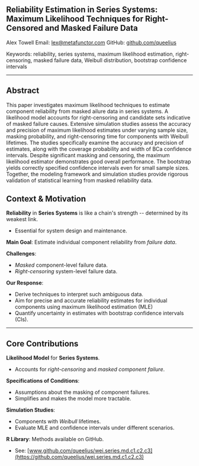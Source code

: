 ## Reliability Estimation in Series Systems: Maximum Likelihood Techniques for Right-Censored and Masked Failure Data

Alex Towell
Email: [lex@metafunctor.com](mailto:lex@metafunctor.com)
GitHub: [github.com/queelius](https://github.com/queelius)

Keywords: reliability, series systems, maximum likelihood estimation, right-censoring, masked failure data, Weibull distribution, bootstrap confidence intervals

---
## Abstract

This paper investigates maximum likelihood techniques to estimate component reliability from masked ailure data in series systems. A likelihood model accounts for right-censoring and candidate sets indicative of masked failure causes. Extensive simulation studies assess the accuracy and precision of maximum likelihood estimates under varying sample size, masking probability, and right-censoring time for components with Weibull lifetimes. The studies specifically examine the accuracy and precision of estimates, along with the coverage probability and width of BCa confidence intervals. Despite significant masking and censoring, the maximum likelihood estimator demonstrates good overall performance. The bootstrap yields correctly specified confidence intervals even for small sample sizes. Together, the modeling framework and simulation studies provide rigorous validation of statistical learning from masked reliability data.

## Context & Motivation

**Reliability** in **Series Systems** is like a chain's strength -- determined
by its weakest link.

- Essential for system design and maintenance.
 
**Main Goal**: Estimate individual component reliability from *failure data*.

**Challenges**:

- *Masked* component-level failure data.
- *Right-censoring* system-level failure data.

**Our Response**:

- Derive techniques to interpret such ambiguous data.
- Aim for precise and accurate reliability estimates for individual components
  using maximum likelihood estimation (MLE)
- Quantify uncertainty in estimates with bootstrap confidence intervals (CIs).

---
## Core Contributions

**Likelihood Model** for **Series Systems**.

- Accounts for *right-censoring* and *masked component failure*.

**Specifications of Conditions**:

- Assumptions about the masking of component failures.
- Simplifies and makes the model more tractable.

**Simulation Studies**:

- Components with *Weibull* lifetimes.
- Evaluate MLE and confidence intervals under different scenarios.

**R Library**: Methods available on GitHub.

- See: [www.github.com/queelius/wei.series.md.c1.c2.c3](https://github.com/queelius/wei.series.md.c1.c2.c3)
